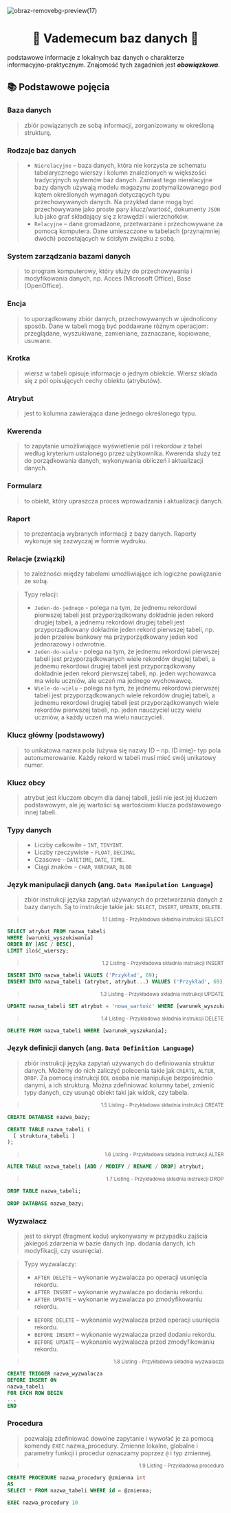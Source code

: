 ![obraz-removebg-preview(17)](https://user-images.githubusercontent.com/125214141/219492076-34c6b650-b361-473d-8b09-8826d0141654.png)

<div align="center"><h1>📘 Vademecum baz danych 📘</h1></div>

podstawowe informacje z lokalnych baz danych o charakterze informacyjno-praktycznym. Znajomość tych zagadnień jest **_obowiązkowa_**. 
  ## 📚 Podstawowe pojęcia
  
  ### Baza danych
  > zbiór powiązanych ze sobą informacji, zorganizowany w określoną strukturę.
  
  ### Rodzaje baz danych
  > - ``Nierelacyjne`` – baza danych, która nie korzysta ze schematu tabelarycznego wierszy i kolumn znalezionych w większości tradycyjnych systemów baz danych. Zamiast tego nierelacyjne bazy danych używają modelu magazynu zoptymalizowanego pod kątem określonych wymagań dotyczących typu przechowywanych danych. Na przykład dane mogą być przechowywane jako proste pary klucz/wartość, dokumenty ``JSON`` lub jako graf składający się z krawędzi i wierzchołków.
  > - ``Relacyjne`` – dane gromadzone, przetwarzane i przechowywane za pomocą komputera. Dane umieszczone w tabelach (przynajmniej dwóch) pozostających w ścisłym związku z sobą.
  
  ### System zarządzania bazami danych
  > to program komputerowy, który służy do przechowywania i modyfikowania danych, np. Acces (Microsoft Office), Base (OpenOffice).
  
  ### Encja
  > to uporządkowany zbiór danych, przechowywanych w ujednolicony sposób. Dane w tabeli mogą być poddawane różnym operacjom: przeglądane, wyszukiwane, zamieniane, zaznaczane, kopiowane, usuwane.
  
  ### Krotka
  > wiersz w tabeli opisuje informacje o jednym obiekcie. Wiersz składa się z pól opisujących cechy obiektu (atrybutów).
  
  ### Atrybut
  > jest to kolumna zawierająca dane jednego określonego typu.
  
  ### Kwerenda
  > to zapytanie umożliwiające wyświetlenie pól i rekordów z tabel według kryterium ustalonego przez użytkownika. Kwerenda służy też do porządkowania danych, wykonywania obliczeń i aktualizacji danych.
  
  ### Formularz
  > to obiekt, który upraszcza proces wprowadzania i aktualizacji danych.
  
  ### Raport
  > to prezentacja wybranych informacji z bazy danych. Raporty wykonuje się zazwyczaj w formie wydruku.
  
  ### Relacje (związki)
  > to zależności między tabelami umożliwiające ich logiczne powiązanie ze sobą.

  > Typy relacji:
  > - ``Jeden-do-jednego`` - polega na tym, że jednemu rekordowi pierwszej tabeli jest przyporządkowany dokładnie jeden rekord drugiej tabeli, a jednemu rekordowi drugiej tabeli jest przyporządkowany dokładnie jeden rekord pierwszej tabeli, np. jeden przelew bankowy ma przyporządkowany jeden kod jednorazowy i odwrotnie.
  > - ``Jeden-do-wielu`` - polega na tym, że jednemu rekordowi pierwszej tabeli jest przyporządkowanych wiele rekordów drugiej tabeli, a jednemu rekordowi drugiej tabeli jest przyporządkowany dokładnie jeden rekord pierwszej tabeli, np. jeden wychowawca ma wielu uczniów, ale uczeń ma jednego wychowawcę.
  > - ``Wiele-do-wielu`` - polega na tym, że jednemu rekordowi pierwszej tabeli jest przyporządkowanych wiele rekordów drugiej tabeli, a jednemu rekordowi drugiej tabeli jest przyporządkowanych wiele rekordów pierwszej tabeli, np. jeden nauczyciel uczy wielu uczniów, a każdy uczeń ma wielu nauczycieli.
  
  ### Klucz główny (podstawowy)
  > to unikatowa nazwa pola (używa się nazwy ID – np. ID imię)- typ pola autonumerowanie. Każdy rekord w tabeli musi mieć swój unikatowy numer.
  
  ### Klucz obcy
  > atrybut jest kluczem obcym dla danej tabeli, jeśli nie jest jej kluczem podstawowym, ale jej wartości są wartościami klucza podstawowego innej tabeli.
 
  ### Typy danych
  > - Liczby całkowite - ``INT``, ``TINYINT``.
  > - Liczby rzeczywiste - ``FLOAT``, ``DECIMAL``
  > - Czasowe - ``DATETIME``, ``DATE``, ``TIME``.
  > - Ciągi znaków - ``CHAR``, ``VARCHAR``, ``BLOB``

  ### Język manipulacji danych (ang. ``Data Manipulation Language``)
  > zbiór instrukcji języka zapytań używanych do przetwarzania danych z bazy danych. Są to instrukcje takie jak: ``SELECT``, ``INSERT``, ``UPDATE``, ``DELETE``.

  > <div align="right"><sub>1.1 Listing - Przykładowa składnia instrukcji SELECT</sub></div>
  ```sql
  SELECT atrybut FROM nazwa_tabeli  
  WHERE [warunki_wyszukiwania] 
  ORDER BY [ASC / DESC], 
  LIMIT ilość_wierszy;
  ```

  > <div align="right"><sub>1.2 Listing - Przykładowa składnia instrukcji INSERT</sub></div>
  ```sql
  INSERT INTO nazwa_tabeli VALUES ('Przykład', 69); 
  INSERT INTO nazwa_tabeli (atrybut, atrybut...) VALUES ('Przykład', 69); 
  ```

  > <div align="right"><sub>1.3 Listing - Przykładowa składnia instrukcji UPDATE</sub></div>
  ```sql
  UPDATE nazwa_tabeli SET atrybut = 'nowa_wartość' WHERE [warunek_wyszukania];
  ```

  > <div align="right"><sub>1.4 Listing - Przykładowa składnia instrukcji DELETE</sub></div>
  ```sql
  DELETE FROM nazwa_tabeli WHERE [warunek_wyszukania];
  ```

  ### Język definicji danych (ang. ``Data Definition Language``)
  > zbiór instrukcji języka zapytań używanych do definiowania struktur danych. Możemy do nich zaliczyć polecenia takie jak ``CREATE``, ``ALTER``, ``DROP``. Za pomocą instrukcji ``DDL`` osoba nie manipuluje bezpośrednio danymi, a ich strukturą. Można zdefiniować kolumny tabel, zmienić typy danych, czy usunąć obiekt taki jak widok, czy tabela.

  > <div align="right"><sub>1.5 Listing - Przykładowa składnia instrukcji CREATE</sub></div>
  ```sql
  CREATE DATABASE nazwa_bazy;

  CREATE TABLE nazwa_tabeli (
    [ struktura_tabeli ]
  );
  ```

  > <div align="right"><sub>1.6 Listing - Przykładowa składnia instrukcji ALTER</sub></div> 
  ```sql
  ALTER TABLE nazwa_tabeli [ADD / MODIFY / RENAME / DROP] atrybut;
  ```

  > <div align="right"><sub>1.7 Listing - Przykładowa składnia instrukcji DROP</sub></div>
  ```sql
  DROP TABLE nazwa_tabeli;

  DROP DATABASE nazwa_bazy;
  ```

  ### Wyzwalacz
  > jest to skrypt (fragment kodu) wykonywany w przypadku zajścia jakiegoś zdarzenia w bazie danych (np. dodania danych, ich modyfikacji, czy usunięcia).
  
  > Typy wyzwalaczy:
  > - ``AFTER DELETE`` – wykonanie wyzwalacza po operacji usunięcia rekordu.
  > - ``AFTER INSERT`` – wykonanie wyzwalacza po dodaniu rekordu.
  > - ``AFTER UPDATE`` – wykonanie wyzwalacza po zmodyfikowaniu rekordu.

  > - ``BEFORE DELETE`` – wykonanie wyzwalacza przed operacji usunięcia rekordu.
  > - ``BEFORE INSERT``  – wykonanie wyzwalacza przed dodaniu rekordu.
  > - ``BEFORE UPDATE`` – wykonanie wyzwalacza przed zmodyfikowaniu rekordu.
  
  > <div align="right"><sub>1.8 Listing - Przykładowa składnia wyzwalacza</sub></div>
  ```sql
  CREATE TRIGGER nazwa_wyzwalacza
  BEFORE INSERT ON
  nazwa_tabeli 
  FOR EACH ROW BEGIN
  ...  
  END
  ```
  
  ### Procedura
  > pozwalają zdefiniować dowolne zapytanie i wywołać je za pomocą komendy ``EXEC`` nazwa_procedury. Zmienne lokalne, globalne i parametry funkcji i procedur oznaczamy poprzez ``@`` i typ zmiennej.
  
  > <div align="right"><sub>1.9 Listing - Przykładowa procedura</sub></div>
  ```sql
  CREATE PROCEDURE nazwa_procedury @zmienna int
  AS
  SELECT * FROM nazwa_tabeli WHERE id = @zmienna;

  EXEC nazwa_procedury 10
  ```
  
